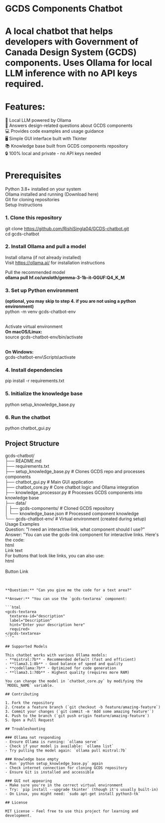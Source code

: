 # GCDS Components Chatbot

# A local chatbot that helps developers with Government of Canada Design System (GCDS) components. Uses Ollama for local LLM inference with no API keys required.

# Features:

🤖 Local LLM powered by Ollama<br/>
🎨 Answers design-related questions about GCDS components<br/>
💻 Provides code examples and usage guidance<br/>
🖥️ Simple GUI interface built with Tkinter<br/>
📚 Knowledge base built from GCDS components repository<br/>
🔒 100% local and private - no API keys needed<br/>

# Prerequisites

Python 3.8+ installed on your system<br/>
Ollama installed and running (Download here)<br/>
Git for cloning repositories<br/>
Setup Instructions<br/>

### 1. Clone this repository

git clone <https://github.com/RishiSingla04/GCDS-chatbot.git><br/>
cd gcds-chatbot

### 2. Install Ollama and pull a model<br/>

Install ollama (if not already installed)<br/>
Visit https://ollama.ai/ for installation instructions<br/>

Pull the recommended model<br/>
**ollama pull hf.co/unsloth/gemma-3-1b-it-GGUF:Q4_K_M**

### 3. Set up Python environment

**(optional, you may skip to step 4. if you are not using a python environment)**<br/>
python -m venv gcds-chatbot-env<br/><br/>

Activate virtual environment<br/>
**On macOS/Linux:**<br/>
source gcds-chatbot-env/bin/activate<br/><br/>

**On Windows:**<br/>
gcds-chatbot-env\Scripts\activate<br/>

### 4. Install dependencies

pip install -r requirements.txt

### 5. Initialize the knowledge base

python setup_knowledge_base.py

### 6. Run the chatbot

python chatbot_gui.py

## Project Structure

gcds-chatbot/<br/>
├── README.md<br/>
├── requirements.txt<br/>
├── setup_knowledge_base.py # Clones GCDS repo and processes components<br/>
├── chatbot_gui.py # Main GUI application<br/>
├── chatbot_core.py # Core chatbot logic and Ollama integration<br/>
├── knowledge_processor.py # Processes GCDS components into knowledge base<br/>
├── data/<br/>
│ ├── gcds-components/ # Cloned GCDS repository<br/>
│ └── knowledge_base.json # Processed component knowledge<br/>
└── gcds-chatbot-env/ # Virtual environment (created during setup)<br/>
Usage Examples<br/>
Question: "I need an interactive link, what component should I use?"<br/>
Answer: "You can use the gcds-link component for interactive links. Here's the code:<br/>
html<br/>
<gcds-link href="https://example.com">Link text</gcds-link><br/>
For buttons that look like links, you can also use:<br/>
html<br/>
<gcds-button button-role="secondary" button-id="link-button"><br/>
Button Link<br/>
</gcds-button><br/>

````"

**Question:** "Can you give me the code for a text area?"

**Answer:** "You can use the `gcds-textarea` component:

```html
<gcds-textarea
  textarea-id="description"
  label="Description"
  hint="Enter your description here"
  required>
</gcds-textarea>
```"

## Supported Models

This chatbot works with various Ollama models:
- **mistral:7b** - Recommended default (fast and efficient)
- **llama3.1:8b** - Good balance of speed and quality
- **codellama:7b** - Optimized for code generation
- **llama3.1:70b** - Highest quality (requires more RAM)

You can change the model in `chatbot_core.py` by modifying the `MODEL_NAME` variable.

## Contributing

1. Fork the repository
2. Create a feature branch (`git checkout -b feature/amazing-feature`)
3. Commit your changes (`git commit -m 'Add some amazing feature'`)
4. Push to the branch (`git push origin feature/amazing-feature`)
5. Open a Pull Request

## Troubleshooting

### Ollama not responding
- Ensure Ollama is running: `ollama serve`
- Check if your model is available: `ollama list`
- Try pulling the model again: `ollama pull mistral:7b`

### Knowledge base empty
- Run `python setup_knowledge_base.py` again
- Check internet connection for cloning GCDS repository
- Ensure Git is installed and accessible

### GUI not appearing
- Make sure you're in the correct virtual environment
- Try: `pip install --upgrade tkinter` (though it's usually built-in)
- On Linux, you might need: `sudo apt-get install python3-tk`

## License

MIT License - Feel free to use this project for learning and development.
````
